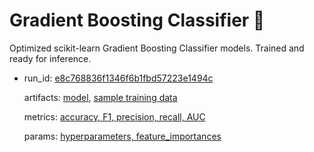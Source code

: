 # Gradient Boosting Classifier 🚀

Optimized scikit-learn Gradient Boosting Classifier models. Trained and ready for inference.

- run_id: [e8c768836f1346f6b1fbd57223e1494c](./345569890189320585/e8c768836f1346f6b1fbd57223e1494c/)

  artifacts: [model](./345569890189320585/e8c768836f1346f6b1fbd57223e1494c/artifacts/model/), [sample training data](./345569890189320585/e8c768836f1346f6b1fbd57223e1494c/artifacts/sample_train_data_86765.csv)

  metrics: [accuracy, F1, precision, recall, AUC](./345569890189320585/e8c768836f1346f6b1fbd57223e1494c/metrics/)

  params: [hyperparameters, feature_importances](./345569890189320585/e8c768836f1346f6b1fbd57223e1494c/params/)
